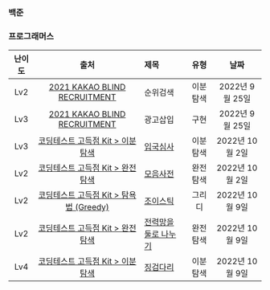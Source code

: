 ### 백준

### 프로그래머스

|난이도|출처|제목|유형|날짜|
|:-:|:-:|:-|:-:|:-:|
|Lv2|[2021 KAKAO BLIND RECRUITMENT](https://school.programmers.co.kr/learn/challenges?page=1&partIds=20069)|순위검색|이분탐색|2022년 9월 25일|
|Lv3|[2021 KAKAO BLIND RECRUITMENT](https://school.programmers.co.kr/learn/challenges?page=1&partIds=20069)|광고삽입|구현|2022년 9월 25일|
|Lv3|[코딩테스트 고득점 Kit > 이분탐색](https://school.programmers.co.kr/learn/courses/30/parts/12486)|[입국심사](https://school.programmers.co.kr/learn/courses/30/lessons/43238)|이분탐색|2022년 10월 2일|
|Lv2|[코딩테스트 고득점 Kit > 완전탐색](https://school.programmers.co.kr/learn/courses/30/parts/12230)|[모음사전](https://school.programmers.co.kr/learn/courses/30/lessons/43238)|완전탐색|2022년 10월 2일|
|Lv2|[코딩테스트 고득점 Kit > 탐욕법 (Greedy)](https://school.programmers.co.kr/learn/courses/30/parts/12244)|[조이스틱](https://school.programmers.co.kr/learn/courses/30/lessons/42860)|그리디|2022년 10월 9일|
|Lv2|[코딩테스트 고득점 Kit > 완전탐색](https://school.programmers.co.kr/learn/courses/30/parts/12230)|[전력망을 둘로 나누기](https://school.programmers.co.kr/learn/courses/30/lessons/86971)|완전탐색|2022년 10월 9일|
|Lv4|[코딩테스트 고득점 Kit > 이분탐색](https://school.programmers.co.kr/learn/courses/30/parts/12486)|[징검다리](https://school.programmers.co.kr/learn/courses/30/lessons/43236)|이분탐색|2022년 10월 9일|